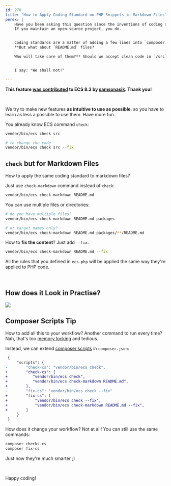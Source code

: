 ```yaml
---
id: 278
title: "How to Apply Coding Standard on PHP Snippets in Markdown Files?"
perex: |
    Have you been asking this question since the inventions of coding standards? Do you write `README.md`?
    If you maintain an open-source project, you do.


    Coding standards are a matter of adding a few lines into `composer.json` and your favorite CI.
    **But what about `README.md` files?

    Who will take care of them?** Should we accept clean code in `/src`, but crap code in PHP snippets in Markdown? What if someone reading `README.md` will adopt its bad coding habits?


    I say: "We shall not!"

---
```


**This feature [was contributed](https://github.com/symplify/symplify/pull/2118) to ECS 8.3 by [samsonasik](https://github.com/samsonasik). Thank you!**

<br>

We try to make new features **as intuitive to use as possible**, so you have to learn as less a possible to use them. Have more fun.

You already know ECS command `check`:

```bash
vendor/bin/ecs check src

# to change the code
vendor/bin/ecs check src --fix
```

## `check` but for Markdown Files

How to apply the same coding standard to markdown files?

Just use `check-markdown` command instead of `check`:

```bash
vendor/bin/ecs check-markdown README.md
```

You can use multiple files or directories:

```bash
# do you have multiple files?
vendor/bin/ecs check-markdown README.md packages

# or target names only?
vendor/bin/ecs check-markdown README.md packages/**/README.md
```

How to **fix the content**? Just add `--fix`:

```bash
vendor/bin/ecs check-markdown README.md --fix
```

All the rules that you defined in `ecs.php` will be applied the same way they're applied to PHP code.

<br>

## How does it Look in Practise?

<img src="/assets/images/posts/2020/check_markdown.gif" class="img-thumbnail">

## Composer Scripts Tip

How to add all this to your workflow? Another command to run every time? Nah, that's too [memory locking](/blog/2018/08/27/why-and-how-to-avoid-the-memory-lock/) and tedious.

Instead, we can extend [composer scripts](https://blog.martinhujer.cz/have-you-tried-composer-scripts/) in `composer.json`:

```diff
 {
     "scripts": {
-        "check-cs": "vendor/bin/ecs check",
+        "check-cs": [
+           "vendor/bin/ecs check",
+           "vendor/bin/ecs check-markdown README.md",
+        ],
-        "fix-cs": "vendor/bin/ecs check --fix"
+        "fix-cs": [
+            "vendor/bin/ecs check --fix",
+            "vendor/bin/ecs check-markdown README.md --fix",
+        ]
     }
 }
```

How does it change your workflow? Not at all! You can still use the same commands:

```bash
composer checks-cs
composer fix-cs
```

Just now they're much smarter ;)

<br>

Happy coding!
